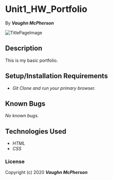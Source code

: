 # Unit1_HW_Portfolio 


By _**Vaughn McPherson**_


![TitlePageImage](https://encrypted-tbn0.gstatic.com/images?q=tbn%3AANd9GcQrcCs02TFEcqPQdtbYGLu1BVT4QYfFtetNoZa1QXrpl43IymlG&usqp=CAU)


## Description
This is my basic portfolio.


## Setup/Installation Requirements
* _Git Clone and run your primary browser._


## Known Bugs
_No known bugs._


## Technologies Used
* _HTML_
* _CSS_




### License
Copyright (c) 2020 **_Vaughn McPherson_**
